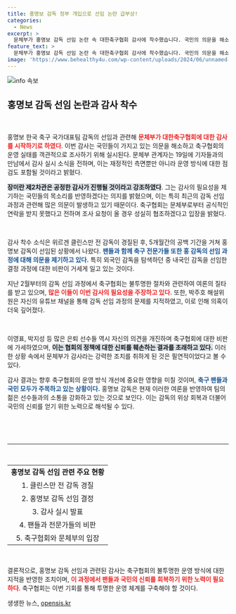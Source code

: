 ```yaml
---
title: 홍명보 감독 정부 개입으로 선임 논란 급부상!
categories:
  - News
excerpt: >
  문체부가 홍명보 감독 선임 논란 속 대한축구협회 감사에 착수했습니다. 국민의 의문을 해소하겠다는 이번 조치는 축구계의 뜨거운 이슈로 떠오르며, 팬들의 관심이 집중되고 있습니다.
feature_text: >
  문체부가 홍명보 감독 선임 논란 속 대한축구협회 감사에 착수했습니다. 국민의 의문을 해소하겠다는 이번 조치는 축구계의 뜨거운 이슈로 떠오르며, 팬들의 관심이 집중되고 있습니다.
image: 'https://www.behealthy4u.com/wp-content/uploads/2024/06/unnamed-file.png'
---
```


<p><img src="https://www.behealthy4u.com/wp-content/uploads/2024/06/unnamed-file.png" alt="info 속보" /></p>

<h2 data-ke-size="size26">홍명보 감독 선임 논란과 감사 착수</h2>

<p data-ke-size="size16">&nbsp;</p>

<p>홍명보 한국 축구 국가대표팀 감독의 선임과 관련해 <b><span style="color: #ee2323;">문체부가 대한축구협회에 대한 감사를 시작하기로 하였다</span></b>. 이번 감사는 국민들이 가지고 있는 의문을 해소하고 축구협회의 운영 실태를 객관적으로 조사하기 위해 실시된다. 문체부 관계자는 19일에 기자들과의 만남에서 감사 실시 소식을 전하며, 이는 재정적인 측면뿐만 아니라 운영 방식에 대한 점검도 포함될 것이라고 밝혔다. </p>

<p><b><span style="background-color: #21538527;">장미란 제2차관은 공정한 감사가 진행될 것이라고 강조하였다</span></b>. 그는 감사의 필요성을 제기하는 국민들의 목소리를 반영하겠다는 의지를 밝혔으며, 이는 특히 최근의 감독 선임 과정과 관련해 많은 의문이 발생하고 있기 때문이다. 축구협회는 문체부로부터 공식적인 연락을 받지 못했다고 전하며 조사 요청이 올 경우 성실히 협조하겠다고 입장을 밝혔다.</p>

<p data-ke-size="size16">&nbsp;</p>

<p>감사 착수 소식은 위르겐 클린스만 전 감독이 경질된 후, 5개월간의 공백 기간을 거쳐 홍명보 감독이 선임된 상황에서 나왔다. <b><span style="color: #1a5490;">팬들과 함께 축구 전문가들 또한 홍 감독의 선임 과정에 대해 의문을 제기하고 있다.</span></b> 특히 외국인 감독을 탐색하던 중 내국인 감독을 선임한 결정 과정에 대한 비판이 거세게 일고 있는 것이다. </p>

<p>지난 2월부터의 감독 선임 과정에서 축구협회는 불투명한 절차와 관련하여 여론의 질타를 받고 있으며, <b><span style="color: #ee2323;">많은 이들이 이번 감사의 필요성을 주장하고 있다.</span></b> 또한, 박주호 해설위원은 자신의 유튜브 채널을 통해 감독 선임 과정의 문제를 지적하였고, 이로 인해 의혹이 더욱 깊어졌다. </p>

<p data-ke-size="size16">&nbsp;</p>

<p>이영표, 박지성 등 많은 은퇴 선수들 역시 자신의 의견을 개진하며 축구협회에 대한 비판에 가세하였으며, <b><span style="background-color: #21538527;">이는 협회의 정책에 대한 신뢰를 훼손하는 결과를 초래하고 있다.</span></b> 이러한 상황 속에서 문체부가 감사라는 강력한 조치를 취하게 된 것은 필연적이었다고 볼 수 있다. </p>

<p>감사 결과는 향후 축구협회의 운영 방식 개선에 중요한 영향을 미칠 것이며, <b><span style="color: #1a5490;">축구 팬들과 국민 모두가 주목하고 있는 상황이다.</span></b> 홍명보 감독은 현재 이러한 여론을 반영하여 팀의 젊은 선수들과의 소통을 강화하고 있는 것으로 보인다. 이는 감독의 위상 회복과 더불어 국민의 신뢰를 얻기 위한 노력으로 해석될 수 있다.</p>

<p data-ke-size="size16">&nbsp;</p>

<p><br>
<hr />
<br></p>

<table style="width: 100%;">
<tr>
<td style="text-align: center; height: 17px;"><b>홍명보 감독 선임 관련 주요 현황</b></td>
</tr>
<tr>
<td style="text-align: center; height: 17px;">1. 클린스만 전 감독 경질</td>
</tr>
<tr>
<td style="text-align: center; height: 17px;">2. 홍명보 감독 선임 결정</td>
</tr>
<tr>
<td style="text-align: center; height: 17px;">3. 감사 실시 발표</td>
</tr>
<tr>
<td style="text-align: center; height: 17px;">4. 팬들과 전문가들의 비판</td>
</tr>
<tr>
<td style="text-align: center; height: 17px;">5. 축구협회와 문체부의 입장</td>
</tr>
</table>

<p data-ke-size="size16">&nbsp;</p>

<p>결론적으로, 홍명보 감독 선임과 관련된 감사는 축구협회의 불투명한 운영 방식에 대한 지적을 반영한 조치이며, <b><span style="color: #ee2323;">이 과정에서 팬들과 국민의 신뢰를 회복하기 위한 노력이 필요하다</span></b>. 축구협회는 이번 기회를 통해 투명한 운영 체계를 구축해야 할 것이다.</p>
생생한 뉴스, <a href="https://opensis.kr" rel="dofollow">opensis.kr</a>


